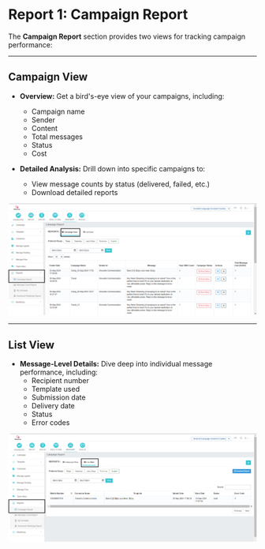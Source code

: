 # Report 1: Campaign Report

The **Campaign Report** section provides two views for tracking campaign performance:

---

## Campaign View

- **Overview:** Get a bird's-eye view of your campaigns, including:
  - Campaign name  
  - Sender  
  - Content  
  - Total messages  
  - Status  
  - Cost  

- **Detailed Analysis:** Drill down into specific campaigns to:
  - View message counts by status (delivered, failed, etc.)  
  - Download detailed reports  

![Campaign View](images/Campaign1.png)

---

## List View

- **Message-Level Details:** Dive deep into individual message performance, including:
  - Recipient number  
  - Template used  
  - Submission date  
  - Delivery date  
  - Status  
  - Error codes  

![List View](images/campaign2.png)
